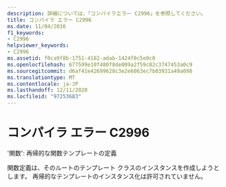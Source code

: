```yaml
---
description: 詳細については、「コンパイラエラー C2996」を参照してください。
title: コンパイラ エラー C2996
ms.date: 11/04/2016
f1_keywords:
- C2996
helpviewer_keywords:
- C2996
ms.assetid: f0ca9f8b-1751-4182-adab-1424f0c5e0c0
ms.openlocfilehash: 677599e10f480f8de009a2f59c82c3747453a0c9
ms.sourcegitcommit: d6af41e42699628c3e2e6063ec7b03931a49a098
ms.translationtype: MT
ms.contentlocale: ja-JP
ms.lasthandoff: 12/11/2020
ms.locfileid: "97253683"
---
```

# <a name="compiler-error-c2996"></a>コンパイラ エラー C2996

'関数': 再帰的な関数テンプレートの定義

関数定義は、そのルートのテンプレート クラスのインスタンスを作成しようとします。 再帰的なテンプレートのインスタンス化は許可されていません。
